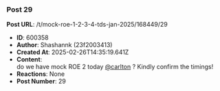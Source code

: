 ### Post 29
**Post URL**: /t/mock-roe-1-2-3-4-tds-jan-2025/168449/29
- **ID**: 600358
- **Author**: Shashannk (23f2003413)
- **Created At**: 2025-02-26T14:35:19.641Z
- **Content**:  
  do we have mock ROE 2 today <a class="mention" href="/u/carlton">@carlton</a> ? Kindly confirm the timings!
- **Reactions**: None
- **Post Number**: 29

